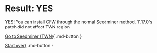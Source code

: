 # Result: YES

YES! You can install CFW through the normal Seedminer method. 11.17.0's patch did not affect TWN region.

[Go to Seedminer (TWN)](https://3ds.hacks.guide/seedminer-(twn)){ .md-button } 

[Start over](/seventeen){ .md-button }